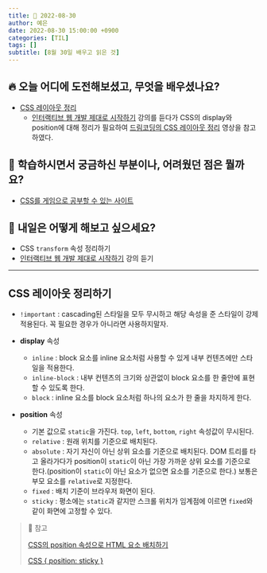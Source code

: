 ```yaml
---
title: 🍊 2022-08-30
author: 예은
date: 2022-08-30 15:00:00 +0900
categories: [TIL]
tags: []
subtitle: [8월 30일 배우고 읽은 것]
---
```


## 🔥 오늘 어디에 도전해보셨고, 무엇을 배우셨나요?

- [CSS 레이아웃 정리](/posts/220830TIL/#css-레이아웃-정리하기)
  - [인터랙티브 웹 개발 제대로 시작하기](https://www.inflearn.com/course/interactive_web/dashboard) 강의를 듣다가 CSS의 display와 position에 대해 정리가 필요하여 [드림코딩의 CSS 레이아웃 정리](https://youtu.be/jWh3IbgMUPI) 영상을 참고하였다.

## 🌊 학습하시면서 궁금하신 부분이나, 어려웠던 점은 뭘까요?

- [CSS를 게임으로 공부할 수 있는 사이트](https://flukeout.github.io/)

## 🌟 내일은 어떻게 해보고 싶으세요?

- CSS `transform` 속성 정리하기
- [인터랙티브 웹 개발 제대로 시작하기](https://www.inflearn.com/course/interactive_web/dashboard) 강의 듣기

---

## CSS 레이아웃 정리하기

- `!important` : cascading된 스타일을 모두 무시하고 해당 속성을 준 스타일이 강제 적용된다. 꼭 필요한 경우가 아니라면 사용하지말자.

- **display** 속성

  - `inline` : block 요소를 inline 요소처럼 사용할 수 있게 내부 컨텐츠에만 스타일을 적용한다.
  - `inline-block` : 내부 컨텐츠의 크기와 상관없이 block 요소를 한 줄안에 표현할 수 있도록 한다.
  - `block` : inline 요소를 block 요소처럼 하나의 요소가 한 줄을 차지하게 한다.

- **position** 속성
  - 기본 값으로 `static`을 가진다. `top`, `left`, `bottom`, `right` 속성값이 무시된다.
  - `relative` : 원래 위치를 기준으로 배치된다.
  - `absolute` : 자기 자신이 아닌 상위 요소를 기준으로 배치된다. DOM 트리를 타고 올라가다가 position이 `static`이 아닌 가장 가까운 상위 요소를 기준으로 한다.(position이 `static`이 아닌 요소가 없으면 <body> 요소를 기준으로 한다.) 보통은 부모 요소를 `relative`로 지정한다.
  - `fixed` : 배치 기준이 브라우저 화면이 된다.
  - `sticky` : 평소에는 `static`과 같지만 스크롤 위치가 임계점에 이르면 `fixed`와 같이 화면에 고정할 수 있다.

> 🐝 참고
>
> [CSS의 position 속성으로 HTML 요소 배치하기](https://www.daleseo.com/css-position/)
>
> [CSS { position: sticky }](https://tech.lezhin.com/2019/03/20/css-sticky)

